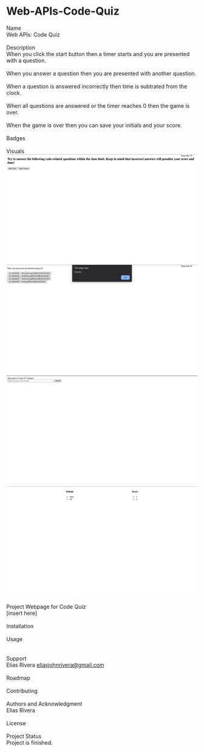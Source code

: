 # Web-APIs-Code-Quiz

Name
<br>
Web APIs: Code Quiz
<br>
<br>
Description
<br>
When you click the start button then a timer starts and you are presented with a question. 
<br>
<br>
When you answer a question then you are presented with another question.  
<br>
When a question is answered incorrectly then time is subtrated from the clock.   
<br>
When all questions are answered or the timer reaches 0 then the game is over.  
<br>
When the game is over then you can save your initials and your score. 
<br>
<br>
Badges
<br>
<br>
Visuals
![](./images/1.png)
![](./images/2.png)
![](./images/3.png)
![](./images/4.png)
<br>
<br>
Project Webpage for Code Quiz
<br>
[insert here]
<br>
<br>
Installation
<br>
<br>
Usage
<br> 
<br>
<br>
Support
<br>
Elias Rivera
eliasjohnrivera@gmail.com
<br>
<br>
Roadmap
<br>
<br>
Contributing
<br>
<br>
Authors and Acknowledgment 
<br>
Elias Rivera
<br>
<br>
License
<br>
<br>
Project Status 
<br>
Project is finished. 
